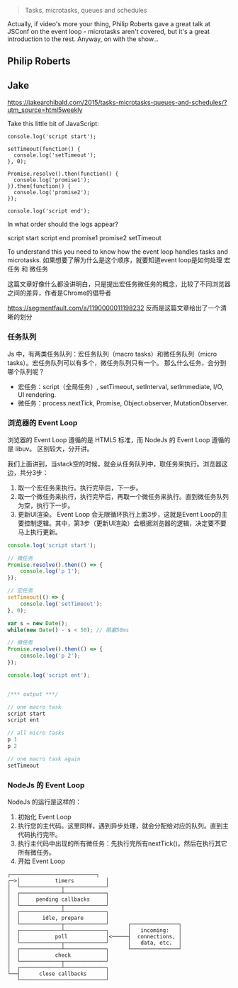 > Tasks, microtasks, queues and schedules

Actually, if video's more your thing, Philip Roberts gave a great talk at JSConf on the event loop - microtasks aren't covered, but it's a great introduction to the rest. Anyway, on with the show…

## Philip Roberts 


## Jake
https://jakearchibald.com/2015/tasks-microtasks-queues-and-schedules/?utm_source=html5weekly

Take this little bit of JavaScript:
```
console.log('script start');

setTimeout(function() {
  console.log('setTimeout');
}, 0);

Promise.resolve().then(function() {
  console.log('promise1');
}).then(function() {
  console.log('promise2');
});

console.log('script end');
```
In what order should the logs appear?

script start
script end
promise1
promise2
setTimeout

To understand this you need to know how the event loop handles tasks and microtasks.
如果想要了解为什么是这个顺序，就要知道event loop是如何处理 宏任务 和 微任务

这篇文章好像什么都没讲明白，只是提出宏任务微任务的概念，比较了不同浏览器之间的差异，作者是Chrome的倡导者

https://segmentfault.com/a/1190000011198232 反而是这篇文章给出了一个清晰的划分


### 任务队列
Js 中，有两类任务队列：宏任务队列（macro tasks）和微任务队列（micro tasks）。宏任务队列可以有多个，微任务队列只有一个。
那么什么任务，会分到哪个队列呢？

- 宏任务：script（全局任务）, setTimeout, setInterval, setImmediate, I/O, UI rendering.
- 微任务：process.nextTick, Promise, Object.observer, MutationObserver.

### 浏览器的 Event Loop
浏览器的 Event Loop 遵循的是 HTML5 标准，而 NodeJs 的 Event Loop 遵循的是 libuv。 区别较大，分开讲。

我们上面讲到，当stack空的时候，就会从任务队列中，取任务来执行。浏览器这边，共分3步：

1. 取一个宏任务来执行。执行完毕后，下一步。
2. 取一个微任务来执行，执行完毕后，再取一个微任务来执行。直到微任务队列为空，执行下一步。
3. 更新UI渲染。
Event Loop 会无限循环执行上面3步，这就是Event Loop的主要控制逻辑。其中，第3步（更新UI渲染）会根据浏览器的逻辑，决定要不要马上执行更新。

```js
console.log('script start');

// 微任务
Promise.resolve().then(() => {
    console.log('p 1');
});

// 宏任务
setTimeout(() => {
    console.log('setTimeout');
}, 0);

var s = new Date();
while(new Date() - s < 50); // 阻塞50ms

// 微任务
Promise.resolve().then(() => {
    console.log('p 2');
});

console.log('script ent');


/*** output ***/

// one macro task
script start
script ent

// all micro tasks
p 1
p 2

// one macro task again
setTimeout
```

### NodeJs 的 Event Loop
NodeJs 的运行是这样的：

1. 初始化 Event Loop
2. 执行您的主代码。这里同样，遇到异步处理，就会分配给对应的队列。直到主代码执行完毕。
3. 执行主代码中出现的所有微任务：先执行完所有nextTick()，然后在执行其它所有微任务。
4. 开始 Event Loop
```
┌───────────────────────────┐
┌─>│           timers          │
│  └─────────────┬─────────────┘
│  ┌─────────────┴─────────────┐
│  │     pending callbacks     │
│  └─────────────┬─────────────┘
│  ┌─────────────┴─────────────┐
│  │       idle, prepare       │
│  └─────────────┬─────────────┘      ┌───────────────┐
│  ┌─────────────┴─────────────┐      │   incoming:   │
│  │           poll            │<─────┤  connections, │
│  └─────────────┬─────────────┘      │   data, etc.  │
│  ┌─────────────┴─────────────┐      └───────────────┘
│  │           check           │
│  └─────────────┬─────────────┘
│  ┌─────────────┴─────────────┐
└──┤      close callbacks      │
   └───────────────────────────┘
```
